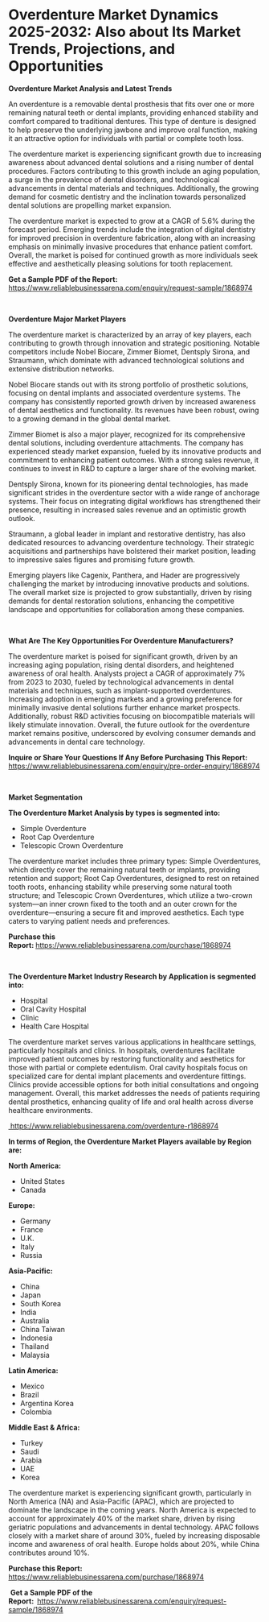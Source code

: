 <p><h1>Overdenture Market Dynamics 2025-2032: Also about Its Market Trends, Projections, and Opportunities</h1></p><p><strong>Overdenture Market Analysis and Latest Trends</strong></p>
<p><p>An overdenture is a removable dental prosthesis that fits over one or more remaining natural teeth or dental implants, providing enhanced stability and comfort compared to traditional dentures. This type of denture is designed to help preserve the underlying jawbone and improve oral function, making it an attractive option for individuals with partial or complete tooth loss.</p><p>The overdenture market is experiencing significant growth due to increasing awareness about advanced dental solutions and a rising number of dental procedures. Factors contributing to this growth include an aging population, a surge in the prevalence of dental disorders, and technological advancements in dental materials and techniques. Additionally, the growing demand for cosmetic dentistry and the inclination towards personalized dental solutions are propelling market expansion.</p><p>The overdenture market is expected to grow at a CAGR of 5.6% during the forecast period. Emerging trends include the integration of digital dentistry for improved precision in overdenture fabrication, along with an increasing emphasis on minimally invasive procedures that enhance patient comfort. Overall, the market is poised for continued growth as more individuals seek effective and aesthetically pleasing solutions for tooth replacement.</p></p>
<p><strong>Get a Sample PDF of the Report:&nbsp;</strong> <a href="https://www.reliablebusinessarena.com/enquiry/request-sample/1868974?utm_campaign=2396&utm_medium=2&utm_source=Github&utm_content=ia&utm_term=13042025&utm_id=overdenture">https://www.reliablebusinessarena.com/enquiry/request-sample/1868974</a></p>
<p>&nbsp;</p>
<p><strong>Overdenture Major Market Players</strong></p>
<p><p>The overdenture market is characterized by an array of key players, each contributing to growth through innovation and strategic positioning. Notable competitors include Nobel Biocare, Zimmer Biomet, Dentsply Sirona, and Straumann, which dominate with advanced technological solutions and extensive distribution networks.</p><p>Nobel Biocare stands out with its strong portfolio of prosthetic solutions, focusing on dental implants and associated overdenture systems. The company has consistently reported growth driven by increased awareness of dental aesthetics and functionality. Its revenues have been robust, owing to a growing demand in the global dental market.</p><p>Zimmer Biomet is also a major player, recognized for its comprehensive dental solutions, including overdenture attachments. The company has experienced steady market expansion, fueled by its innovative products and commitment to enhancing patient outcomes. With a strong sales revenue, it continues to invest in R&D to capture a larger share of the evolving market.</p><p>Dentsply Sirona, known for its pioneering dental technologies, has made significant strides in the overdenture sector with a wide range of anchorage systems. Their focus on integrating digital workflows has strengthened their presence, resulting in increased sales revenue and an optimistic growth outlook.</p><p>Straumann, a global leader in implant and restorative dentistry, has also dedicated resources to advancing overdenture technology. Their strategic acquisitions and partnerships have bolstered their market position, leading to impressive sales figures and promising future growth.</p><p>Emerging players like Cagenix, Panthera, and Hader are progressively challenging the market by introducing innovative products and solutions. The overall market size is projected to grow substantially, driven by rising demands for dental restoration solutions, enhancing the competitive landscape and opportunities for collaboration among these companies.</p></p>
<p>&nbsp;</p>
<p><strong>What Are The Key Opportunities For Overdenture Manufacturers?</strong></p>
<p><p>The overdenture market is poised for significant growth, driven by an increasing aging population, rising dental disorders, and heightened awareness of oral health. Analysts project a CAGR of approximately 7% from 2023 to 2030, fueled by technological advancements in dental materials and techniques, such as implant-supported overdentures. Increasing adoption in emerging markets and a growing preference for minimally invasive dental solutions further enhance market prospects. Additionally, robust R&D activities focusing on biocompatible materials will likely stimulate innovation. Overall, the future outlook for the overdenture market remains positive, underscored by evolving consumer demands and advancements in dental care technology.</p></p>
<p><strong>Inquire or Share Your Questions If Any Before Purchasing This Report:</strong> <a href="https://www.reliablebusinessarena.com/enquiry/pre-order-enquiry/1868974?utm_campaign=2396&utm_medium=2&utm_source=Github&utm_content=ia&utm_term=13042025&utm_id=overdenture">https://www.reliablebusinessarena.com/enquiry/pre-order-enquiry/1868974</a></p>
<p>&nbsp;</p>
<p><strong>Market Segmentation</strong></p>
<p><strong>The Overdenture Market Analysis by types is segmented into:</strong></p>
<p><ul><li>Simple Overdenture</li><li>Root Cap Overdenture</li><li>Telescopic Crown Overdenture</li></ul></p>
<p><p>The overdenture market includes three primary types: Simple Overdentures, which directly cover the remaining natural teeth or implants, providing retention and support; Root Cap Overdentures, designed to rest on retained tooth roots, enhancing stability while preserving some natural tooth structure; and Telescopic Crown Overdentures, which utilize a two-crown system—an inner crown fixed to the tooth and an outer crown for the overdenture—ensuring a secure fit and improved aesthetics. Each type caters to varying patient needs and preferences.</p></p>
<p><strong>Purchase this Report:&nbsp;</strong><a href="https://www.reliablebusinessarena.com/purchase/1868974?utm_campaign=2396&utm_medium=2&utm_source=Github&utm_content=ia&utm_term=13042025&utm_id=overdenture">https://www.reliablebusinessarena.com/purchase/1868974</a></p>
<p>&nbsp;</p>
<p><strong>The Overdenture Market Industry Research by Application is segmented into:</strong></p>
<p><ul><li>Hospital</li><li>Oral Cavity Hospital</li><li>Clinic</li><li>Health Care Hospital</li></ul></p>
<p><p>The overdenture market serves various applications in healthcare settings, particularly hospitals and clinics. In hospitals, overdentures facilitate improved patient outcomes by restoring functionality and aesthetics for those with partial or complete edentulism. Oral cavity hospitals focus on specialized care for dental implant placements and overdenture fittings. Clinics provide accessible options for both initial consultations and ongoing management. Overall, this market addresses the needs of patients requiring dental prosthetics, enhancing quality of life and oral health across diverse healthcare environments.</p></p>
<p><a href="https://www.reliablebusinessarena.com/overdenture-r1868974?utm_campaign=2396&utm_medium=2&utm_source=Github&utm_content=ia&utm_term=13042025&utm_id=overdenture">&nbsp;https://www.reliablebusinessarena.com/overdenture-r1868974</a></p>
<p><strong>In terms of Region, the Overdenture Market Players available by Region are:</strong></p>
<p>
    <p> <strong> North America: </strong>
        <ul>
            <li>United States</li>
            <li>Canada</li>
        </ul>
        </p> 
    <p> <strong> Europe: </strong>
        <ul>
            <li>Germany</li>
            <li>France</li>
            <li>U.K.</li>
            <li>Italy</li>
            <li>Russia</li>
        </ul>
        </p> 
    <p> <strong> Asia-Pacific: </strong>
        <ul>
            <li>China</li>
            <li>Japan</li>
            <li>South Korea</li>
            <li>India</li>
            <li>Australia</li>
            <li>China Taiwan</li>
            <li>Indonesia</li>
            <li>Thailand</li>
            <li>Malaysia</li>
        </ul>
        </p> 
    <p> <strong> Latin America: </strong>
        <ul>
            <li>Mexico</li>
            <li>Brazil</li>
            <li>Argentina Korea</li>
            <li>Colombia</li>
        </ul>
        </p> 
    <p> <strong> Middle East & Africa: </strong>
        <ul>
            <li>Turkey</li>
            <li>Saudi</li>
            <li>Arabia</li>
            <li>UAE</li>
            <li>Korea</li>
        </ul>
    </p>
    </p>
<p><p>The overdenture market is experiencing significant growth, particularly in North America (NA) and Asia-Pacific (APAC), which are projected to dominate the landscape in the coming years. North America is expected to account for approximately 40% of the market share, driven by rising geriatric populations and advancements in dental technology. APAC follows closely with a market share of around 30%, fueled by increasing disposable income and awareness of oral health. Europe holds about 20%, while China contributes around 10%.</p></p>
<p><strong>Purchase this Report: </strong><a href="https://www.reliablebusinessarena.com/purchase/1868974?utm_campaign=2396&utm_medium=2&utm_source=Github&utm_content=ia&utm_term=13042025&utm_id=overdenture">https://www.reliablebusinessarena.com/purchase/1868974</a></p>
<p>&nbsp;<strong>Get a Sample PDF of the Report:&nbsp;&nbsp;</strong><a href="https://www.reliablebusinessarena.com/enquiry/request-sample/1868974?utm_campaign=2396&utm_medium=2&utm_source=Github&utm_content=ia&utm_term=13042025&utm_id=overdenture">https://www.reliablebusinessarena.com/enquiry/request-sample/1868974</a></p>
<p><strong></strong></p>
<p><p></p><p></p><p></p></p>